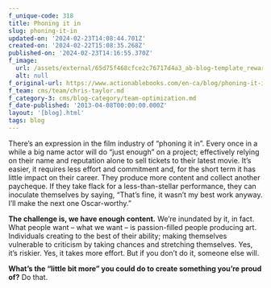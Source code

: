```yaml
---
f_unique-code: 318
title: Phoning it in
slug: phoning-it-in
updated-on: '2024-02-23T14:08:44.701Z'
created-on: '2024-02-22T15:08:35.268Z'
published-on: '2024-02-23T14:16:55.370Z'
f_image:
  url: /assets/external/65d75f468cfce2c76717d4a3_ab-blog-template_reward.jpeg
  alt: null
f_original-url: https://www.actionablebooks.com/en-ca/blog/phoning-it-in/
f_team: cms/team/chris-taylor.md
f_category-3: cms/blog-category/team-optimization.md
f_date-published: '2013-04-08T00:00:00.000Z'
layout: '[blog].html'
tags: blog
---
```


There’s an expression in the film industry of “phoning it in”. Every once in a while a big name actor will do “just enough” on a project; effectively relying on their name and reputation alone to sell tickets to their latest movie. It’s easier, it requires less effort and commitment and, for the short term it has little impact on their career. They produce more content and collect another paycheque. If they take flack for a less-than-stellar performance, they can inoculate themselves by saying, “That’s fine, it wasn’t my best work anyway. I’ll make the next one Oscar-worthy.”

**The challenge is, we have enough content.** We’re inundated by it, in fact. What people want – what we want – is passion-filled people producing art. Individuals creating to the best of their ability; making themselves vulnerable to criticism by taking chances and stretching themselves. Yes, it’s riskier. Yes, it takes more effort. But if you don’t do it, someone else will.

**What’s the “little bit more” you could do to create something you’re proud of?** Do that.
